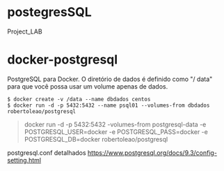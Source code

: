 # postegresSQL
Project_LAB

docker-postgresql
=================

PostgreSQL para Docker. O diretório de dados é definido como "/ data" para que você possa usar um volume apenas de dados.

    $ docker create -v /data --name dbdados centos
    $ docker run -d -p 5432:5432 --name psql01 --volumes-from dbdados  robertoleao/postgresql


 >docker run -d -p 5432:5432 -volumes-from postgresql-data -e POSTGRESQL_USER=docker -e POSTGRESQL_PASS=docker -e POSTGRESQL_DB=docker robertoleao/postgresql



postgresql.conf detalhados
https://www.postgresql.org/docs/9.3/config-setting.html
